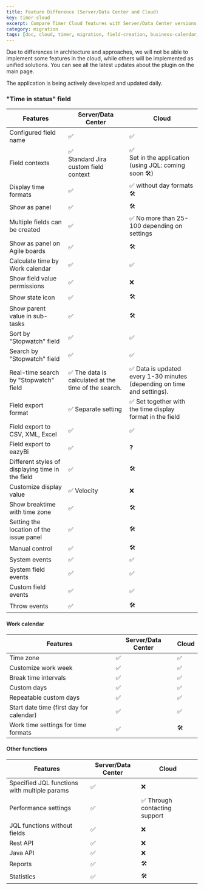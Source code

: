 ```yaml
---
title: Feature Difference (Server/Data Center and Cloud)
key: timer-cloud
excerpt: Compare Timer Cloud features with Server/Data Center versions, including field configuration, work calendar settings, display options, and functionality differences.
category: migration
tags: [doc, cloud, timer, migration, field-creation, business-calendar, countdown, sla-tracking]
---
```



Due to differences in architecture and approaches, we will not be able to implement some features in the cloud, while others will be implemented as unified solutions. You can see all the latest updates about the plugin on the main page.

The application is being actively developed and updated daily.

<h3>"Time in status" field</h3>
<table>
<tr><th>Features</th><th>Server/Data Center</th><th>Cloud</th></tr>
<tbody>

<tr><td>Configured field name</td><td>✅</td><td>✅</td></tr>
<tr><td>Field contexts</td><td>✅<br/>Standard Jira custom field context</td><td>✅<br>Set in the application (using JQL: coming soon 🛠)</td></tr>
<tr><td>Display time formats</td><td>✅</td><td>✅ without day formats 🛠</td></tr>
<tr><td>Show as panel</td><td>✅</td><td>🛠</td></tr>
<tr><td>Multiple fields can be created</td><td>✅</td><td>✅ No more than 25-100 depending on settings</td></tr>
<tr><td>Show as panel on Agile boards</td><td>✅</td><td>🛠</td></tr>
<tr><td>Calculate time by Work calendar</td><td>✅</td><td>✅</td></tr>
<tr><td>Show field value permissions</td><td>✅</td><td>❌</td></tr>
<tr><td>Show state icon</td><td>✅</td><td>🛠</td></tr>
<tr><td>Show parent value in sub-tasks</td><td>✅</td><td>🛠</td></tr>
<tr><td>Sort by "Stopwatch" field</td><td>✅</td><td>✅</td></tr>
<tr><td>Search by "Stopwatch" field</td><td>✅</td><td>✅</td></tr>
<tr><td>Real-time search by "Stopwatch" field</td><td>✅ The data is calculated at the time of the search.</td><td>✅ Data is updated every 1-30 minutes (depending on time and settings).</td></tr>
<tr><td>Field export format</td><td>✅ Separate setting</td><td>✅ Set together with the time display format in the field</td></tr>
<tr><td>Field export to CSV, XML, Excel</td><td>✅</td><td>✅</td></tr>
<tr><td>Field export to eazyBi</td><td>✅</td><td>❓</td></tr>
<tr><td>Different styles of displaying time in the field</td><td>✅ </td><td>🛠</td></tr>
<tr><td>Customize display value</td><td>✅ Velocity</td><td>❌</td></tr>
<tr><td>Show breaktime with time zone</td><td>✅</td><td>🛠</td></tr>
<tr><td>Setting the location of the issue panel</td><td>✅</td><td>🛠</td></tr>
<tr><td>Manual control</td><td>✅</td><td>🛠</td></tr>
<tr><td>System events</td><td>✅</td><td>✅</td></tr>
<tr><td>System field events</td><td>✅</td><td>✅</td></tr>
<tr><td>Custom field events</td><td>✅</td><td>✅</td></tr>
<tr><td>Throw events</td><td>✅</td><td>🛠</td></tr>
</tbody>
</table>

<h4>Work calendar</h4>
<table>
<tr><th>Features</th><th>Server/Data Center</th><th>Cloud</th></tr>
<tbody>
<tr><td>Time zone</td><td>✅</td><td>✅</td></tr>
<tr><td>Customize work week</td><td>✅</td><td>✅</td></tr>
<tr><td>Break time intervals</td><td>✅</td><td>✅</td></tr>
<tr><td>Custom days</td><td>✅</td><td>✅</td></tr>
<tr><td>Repeatable custom days</td><td>✅</td><td>✅</td></tr>
<tr><td>Start date time (first day for calendar)</td><td>✅</td><td>✅</td></tr>
<tr><td>Work time settings for time formats</td><td>✅</td><td>🛠</td></tr>

</tbody>
</table>




<h4>Other functions</h4>
<table>
<tr><th>Features</th><th>Server/Data Center</th><th>Cloud</th></tr>
<tbody>
<tr><td>Specified JQL functions with multiple params</td><td>✅</td><td>❌</td></tr>
<tr><td>Performance settings</td><td>✅</td><td>✅ Through contacting support</td></tr>
<tr><td>JQL functions without fields</td><td>✅</td><td>❌</td></tr>
<tr><td>Rest API</td><td>✅</td><td>❌</td></tr>
<tr><td>Java API</td><td>✅</td><td>❌</td></tr>
<tr><td>Reports</td><td>✅</td><td>🛠</td></tr>
<tr><td>Statistics</td><td>✅</td><td>🛠</td></tr>

</tbody>
</table>

